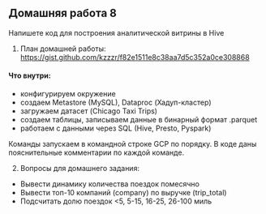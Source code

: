 ## Домашняя работа 8
Напишете код для построения аналитической витрины в Hive

1. План домашней работы:
   https://gist.github.com/kzzzr/f82e1511e8c38aa7d5c352a0ce308868
#### Что внутри:
- конфигурируем окружение
- создаем Metastore (MySQL), Dataproc (Хадуп-кластер)
- загружаем датасет (Chicago Taxi Trips)
- создаем таблицы, записываем данные в бинарный формат .parquet
- работаем с данными через SQL (Hive, Presto, Pyspark)

Команды запускаем в командной строке GCP по порядку. В коде даны пояснительные комментарии по каждой команде.

2. Вопросы для домашнего задания:

- Вывести динамику количества поездок помесячно
- Вывести топ-10 компаний (company) по выручке (trip_total)
- Подсчитать долю поездок <5, 5-15, 16-25, 26-100 миль
